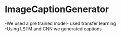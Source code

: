 # ImageCaptionGenerator  
-We used a pre trained model- used transfer learning   
-Using LSTM and CNN we generated captions   



